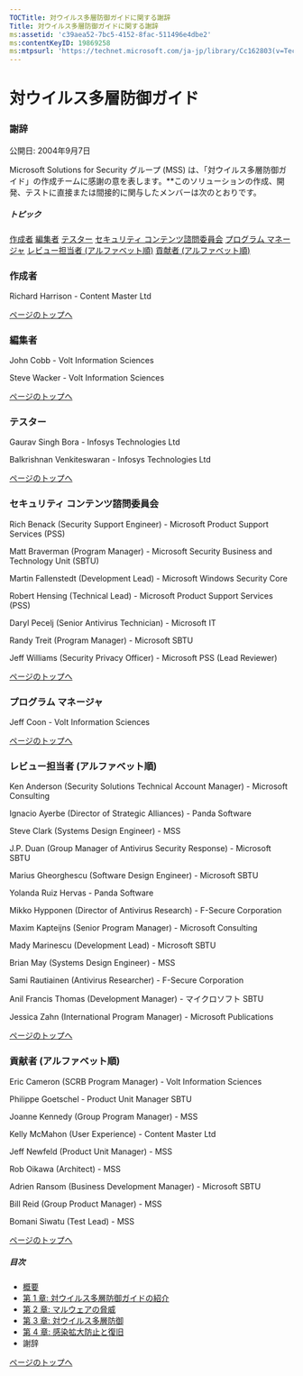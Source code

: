 ```yaml
---
TOCTitle: 対ウイルス多層防御ガイドに関する謝辞
Title: 対ウイルス多層防御ガイドに関する謝辞
ms:assetid: 'c39aea52-7bc5-4152-8fac-511496e4dbe2'
ms:contentKeyID: 19869258
ms:mtpsurl: 'https://technet.microsoft.com/ja-jp/library/Cc162803(v=TechNet.10)'
---
```


対ウイルス多層防御ガイド
========================

### 謝辞

公開日: 2004年9月7日

Microsoft Solutions for Security グループ (MSS) は、「対ウイルス多層防御ガイド」の作成チームに感謝の意を表します。**このソリューションの作成、開発、テストに直接または間接的に関与したメンバーは次のとおりです。

##### トピック

[](#egaa)[作成者](#egaa)
[](#efaa)[編集者](#efaa)
[](#eeaa)[テスター](#eeaa)
[](#edaa)[セキュリティ コンテンツ諮問委員会](#edaa)
[](#ecaa)[プログラム マネージャ](#ecaa)
[](#ebaa)[レビュー担当者 (アルファベット順)](#ebaa)
[](#eaaa)[貢献者 (アルファベット順)](#eaaa)

### 作成者

Richard Harrison - Content Master Ltd

[](#mainsection)[ページのトップへ](#mainsection)

### 編集者

John Cobb - Volt Information Sciences

Steve Wacker - Volt Information Sciences

[](#mainsection)[ページのトップへ](#mainsection)

### テスター

Gaurav Singh Bora - Infosys Technologies Ltd

Balkrishnan Venkiteswaran - Infosys Technologies Ltd

[](#mainsection)[ページのトップへ](#mainsection)

### セキュリティ コンテンツ諮問委員会

Rich Benack (Security Support Engineer) - Microsoft Product Support Services (PSS)

Matt Braverman (Program Manager) - Microsoft Security Business and Technology Unit (SBTU)

Martin Fallenstedt (Development Lead) - Microsoft Windows Security Core

Robert Hensing (Technical Lead) - Microsoft Product Support Services (PSS)

Daryl Pecelj (Senior Antivirus Technician) - Microsoft IT

Randy Treit (Program Manager) - Microsoft SBTU

Jeff Williams (Security Privacy Officer) - Microsoft PSS (Lead Reviewer)

[](#mainsection)[ページのトップへ](#mainsection)

### プログラム マネージャ

Jeff Coon - Volt Information Sciences

[](#mainsection)[ページのトップへ](#mainsection)

### レビュー担当者 (アルファベット順)

Ken Anderson (Security Solutions Technical Account Manager) - Microsoft Consulting

Ignacio Ayerbe (Director of Strategic Alliances) - Panda Software

Steve Clark (Systems Design Engineer) - MSS

J.P. Duan (Group Manager of Antivirus Security Response) - Microsoft SBTU

Marius Gheorghescu (Software Design Engineer) - Microsoft SBTU

Yolanda Ruiz Hervas - Panda Software

Mikko Hypponen (Director of Antivirus Research) - F-Secure Corporation

Maxim Kapteijns (Senior Program Manager) - Microsoft Consulting

Mady Marinescu (Development Lead) - Microsoft SBTU

Brian May (Systems Design Engineer) - MSS

Sami Rautiainen (Antivirus Researcher) - F-Secure Corporation

Anil Francis Thomas (Development Manager) - マイクロソフト SBTU

Jessica Zahn (International Program Manager) - Microsoft Publications

[](#mainsection)[ページのトップへ](#mainsection)

### 貢献者 (アルファベット順)

Eric Cameron (SCRB Program Manager) - Volt Information Sciences

Philippe Goetschel - Product Unit Manager SBTU

Joanne Kennedy (Group Program Manager) - MSS

Kelly McMahon (User Experience) - Content Master Ltd

Jeff Newfeld (Product Unit Manager) - MSS

Rob Oikawa (Architect) - MSS

Adrien Ransom (Business Development Manager) - Microsoft SBTU

Bill Reid (Group Product Manager) - MSS

Bomani Siwatu (Test Lead) - MSS

[](#mainsection)[ページのトップへ](#mainsection)

##### 目次

-   [概要](https://technet.microsoft.com/ja-jp/library/ee1fbdef-bf95-4c01-8963-905cac1c7ab9(v=TechNet.10))
-   [第 1 章: 対ウイルス多層防御ガイドの紹介](https://technet.microsoft.com/ja-jp/library/c0ab3964-6f97-4b62-a5c9-f7f97f72e7be(v=TechNet.10))
-   [第 2 章: マルウェアの脅威](https://technet.microsoft.com/ja-jp/library/5e94a2fc-8a9c-472a-be80-da3f7e38e2f6(v=TechNet.10))
-   [第 3 章: 対ウイルス多層防御](https://technet.microsoft.com/ja-jp/library/fc68f47d-9c6d-471a-baa6-46def9f3dcf8(v=TechNet.10))
-   [第 4 章: 感染拡大防止と復旧](https://technet.microsoft.com/ja-jp/library/6512152e-607a-415e-a613-0decbf7b46cd(v=TechNet.10))
-   謝辞

[](#mainsection)[ページのトップへ](#mainsection)

